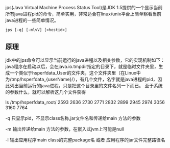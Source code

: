 jps(Java Virtual Machine Process Status Tool)是JDK 1.5提供的一个显示当前所有java进程pid的命令，简单实用，非常适合在linux/unix平台上简单察看当前java进程的一些简单情况。

	jps [-q] [-mlvV] [<hostid>]

## 原理

jdk中的jps命令可以显示当前运行的java进程以及相关参数，它的实现机制如下：
java程序在启动以后，会在java.io.tmpdir指定的目录下，就是临时文件夹里，生成一个类似于hsperfdata_User的文件夹，这个文件夹里（在Linux中为/tmp/hsperfdata_{userName}/），有几个文件，名字就是java进程的pid，因此列出当前运行的java进程，只是把这个目录里的文件名列一下而已。 至于系统的参数什么，就可以解析这几个文件获得

ls /tmp/hsperfdata_root/
2593  2636  2730  2771  2832  2899  2945  2974  3056  3160  7764

-q 只显示pid，不显示class名称,jar文件名和传递给main 方法的参数

-m 输出传递给main 方法的参数，在嵌入式jvm上可能是null

-l 输出应用程序main class的完整package名 或者 应用程序的jar文件完整路径名
